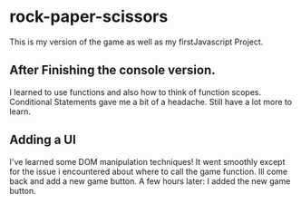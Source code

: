 # rock-paper-scissors
This is my version of the game as well as my firstJavascript Project.

## After Finishing the console version. 
I learned to use functions and also how to think of function scopes.
Conditional Statements gave me a bit of a headache.
Still have a lot more to learn. 
## Adding a UI
I've learned some DOM manipulation techniques!
It went smoothly except for the issue i encountered about where to call the game function.
Ill come back and add a new game button.
A few hours later: I added the new game button.